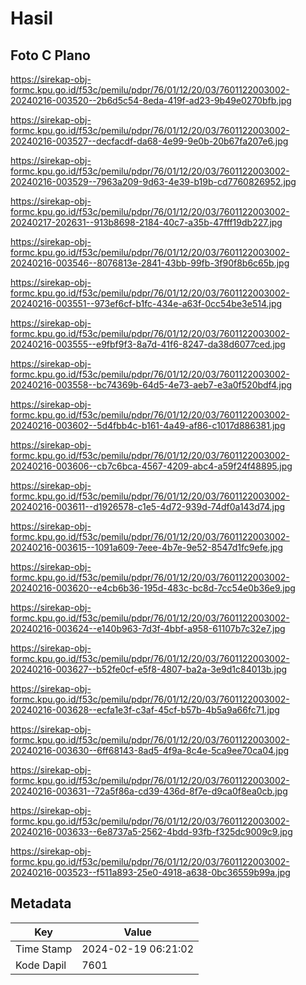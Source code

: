 # Hasil

## Foto C Plano

https://sirekap-obj-formc.kpu.go.id/f53c/pemilu/pdpr/76/01/12/20/03/7601122003002-20240216-003520--2b6d5c54-8eda-419f-ad23-9b49e0270bfb.jpg

https://sirekap-obj-formc.kpu.go.id/f53c/pemilu/pdpr/76/01/12/20/03/7601122003002-20240216-003527--decfacdf-da68-4e99-9e0b-20b67fa207e6.jpg

https://sirekap-obj-formc.kpu.go.id/f53c/pemilu/pdpr/76/01/12/20/03/7601122003002-20240216-003529--7963a209-9d63-4e39-b19b-cd7760826952.jpg

https://sirekap-obj-formc.kpu.go.id/f53c/pemilu/pdpr/76/01/12/20/03/7601122003002-20240217-202631--913b8698-2184-40c7-a35b-47fff19db227.jpg

https://sirekap-obj-formc.kpu.go.id/f53c/pemilu/pdpr/76/01/12/20/03/7601122003002-20240216-003546--8076813e-2841-43bb-99fb-3f90f8b6c65b.jpg

https://sirekap-obj-formc.kpu.go.id/f53c/pemilu/pdpr/76/01/12/20/03/7601122003002-20240216-003551--973ef6cf-b1fc-434e-a63f-0cc54be3e514.jpg

https://sirekap-obj-formc.kpu.go.id/f53c/pemilu/pdpr/76/01/12/20/03/7601122003002-20240216-003555--e9fbf9f3-8a7d-41f6-8247-da38d6077ced.jpg

https://sirekap-obj-formc.kpu.go.id/f53c/pemilu/pdpr/76/01/12/20/03/7601122003002-20240216-003558--bc74369b-64d5-4e73-aeb7-e3a0f520bdf4.jpg

https://sirekap-obj-formc.kpu.go.id/f53c/pemilu/pdpr/76/01/12/20/03/7601122003002-20240216-003602--5d4fbb4c-b161-4a49-af86-c1017d886381.jpg

https://sirekap-obj-formc.kpu.go.id/f53c/pemilu/pdpr/76/01/12/20/03/7601122003002-20240216-003606--cb7c6bca-4567-4209-abc4-a59f24f48895.jpg

https://sirekap-obj-formc.kpu.go.id/f53c/pemilu/pdpr/76/01/12/20/03/7601122003002-20240216-003611--d1926578-c1e5-4d72-939d-74df0a143d74.jpg

https://sirekap-obj-formc.kpu.go.id/f53c/pemilu/pdpr/76/01/12/20/03/7601122003002-20240216-003615--1091a609-7eee-4b7e-9e52-8547d1fc9efe.jpg

https://sirekap-obj-formc.kpu.go.id/f53c/pemilu/pdpr/76/01/12/20/03/7601122003002-20240216-003620--e4cb6b36-195d-483c-bc8d-7cc54e0b36e9.jpg

https://sirekap-obj-formc.kpu.go.id/f53c/pemilu/pdpr/76/01/12/20/03/7601122003002-20240216-003624--e140b963-7d3f-4bbf-a958-61107b7c32e7.jpg

https://sirekap-obj-formc.kpu.go.id/f53c/pemilu/pdpr/76/01/12/20/03/7601122003002-20240216-003627--b52fe0cf-e5f8-4807-ba2a-3e9d1c84013b.jpg

https://sirekap-obj-formc.kpu.go.id/f53c/pemilu/pdpr/76/01/12/20/03/7601122003002-20240216-003628--ecfa1e3f-c3af-45cf-b57b-4b5a9a66fc71.jpg

https://sirekap-obj-formc.kpu.go.id/f53c/pemilu/pdpr/76/01/12/20/03/7601122003002-20240216-003630--6ff68143-8ad5-4f9a-8c4e-5ca9ee70ca04.jpg

https://sirekap-obj-formc.kpu.go.id/f53c/pemilu/pdpr/76/01/12/20/03/7601122003002-20240216-003631--72a5f86a-cd39-436d-8f7e-d9ca0f8ea0cb.jpg

https://sirekap-obj-formc.kpu.go.id/f53c/pemilu/pdpr/76/01/12/20/03/7601122003002-20240216-003633--6e8737a5-2562-4bdd-93fb-f325dc9009c9.jpg

https://sirekap-obj-formc.kpu.go.id/f53c/pemilu/pdpr/76/01/12/20/03/7601122003002-20240216-003523--f511a893-25e0-4918-a638-0bc36559b99a.jpg


## Metadata

| Key        | Value               |
| ---------- | ------------------- |
| Time Stamp | 2024-02-19 06:21:02 |
| Kode Dapil | 7601                |



